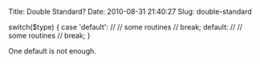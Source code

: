 Title: Double Standard?
Date: 2010-08-31 21:40:27
Slug: double-standard

switch($type) {
        case 'default':
            //
            // some routines
            //
            break;
        default:
            //
            // some routines
            //
            break;
    }

One default is not enough.